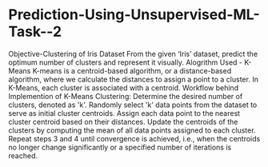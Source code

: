 # Prediction-Using-Unsupervised-ML-Task--2
Objective-Clustering of Iris Dataset
From the given ‘Iris’ dataset, predict the optimum number of clusters and represent it visually.
Alogrithm Used - K-Means
K-means is a centroid-based algorithm, or a distance-based algorithm, where we calculate the distances to assign a point to a cluster. In K-Means, each cluster is associated with a centroid.
Workflow behind Implemention of K-Means Clustering:
Determine the desired number of clusters, denoted as 'k'.
Randomly select 'k' data points from the dataset to serve as initial cluster centroids.
Assign each data point to the nearest cluster centroid based on their distances.
Update the centroids of the clusters by computing the mean of all data points assigned to each cluster.
Repeat steps 3 and 4 until convergence is achieved, i.e., when the centroids no longer change significantly or a specified number of iterations is reached.
